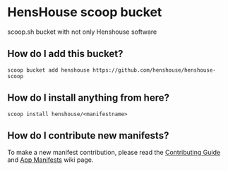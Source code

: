 # HensHouse scoop bucket

scoop.sh bucket with not only Henshouse software

## How do I add this bucket?

```pwsh
scoop bucket add henshouse https://github.com/henshouse/henshouse-scoop
```

## How do I install anything from here?

```pwsh
scoop install henshouse/<manifestname>
```

## How do I contribute new manifests?

To make a new manifest contribution, please read the [Contributing
Guide](https://github.com/ScoopInstaller/.github/blob/main/.github/CONTRIBUTING.md)
and [App Manifests](https://github.com/ScoopInstaller/Scoop/wiki/App-Manifests)
wiki page.
